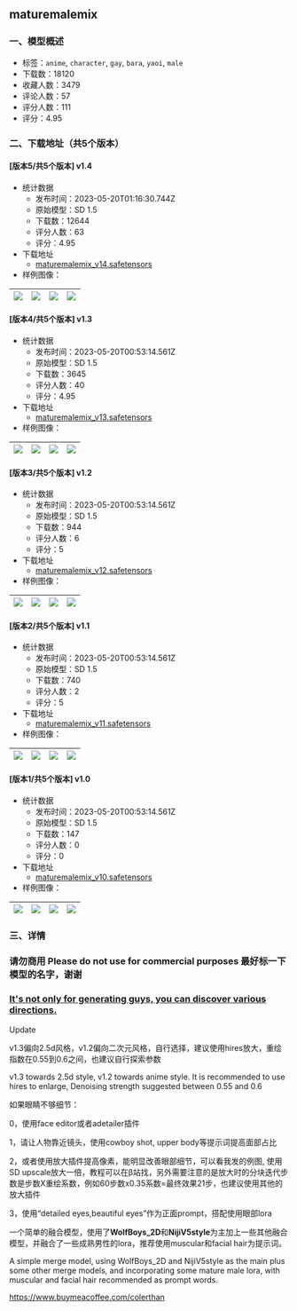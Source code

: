 ## maturemalemix
### 一、模型概述

- 标签：`anime`, `character`, `gay`, `bara`, `yaoi`, `male`
- 下载数：18120
- 收藏人数：3479
- 评论人数：57
- 评分人数：111
- 评分：4.95

### 二、下载地址（共5个版本）

#### [版本5/共5个版本] v1.4

- 统计数据
  - 发布时间：2023-05-20T01:16:30.744Z
  - 原始模型：SD 1.5
  - 下载数：12644
  - 评分人数：63
  - 评分：4.95
- 下载地址
  - [maturemalemix_v14.safetensors](https://civitai.com/api/download/models/75441)
- 样例图像：

| <img src="https://image.civitai.com/xG1nkqKTMzGDvpLrqFT7WA/d2fcbc99-3561-4cca-b601-60bca7ceab6a/width=450/850033.jpeg" /> | <img src="https://image.civitai.com/xG1nkqKTMzGDvpLrqFT7WA/5461e6d1-6c0b-4e55-bbd1-a019e0785f73/width=450/843887.jpeg" /> | <img src="https://image.civitai.com/xG1nkqKTMzGDvpLrqFT7WA/63f06667-274d-4fe2-a41a-77c179a4c690/width=450/843915.jpeg" /> | <img src="https://image.civitai.com/xG1nkqKTMzGDvpLrqFT7WA/38265dd5-9340-4dbc-933f-7d75f1444466/width=450/850035.jpeg" /> |
| ---- | ---- | ---- | ---- |

#### [版本4/共5个版本] v1.3

- 统计数据
  - 发布时间：2023-05-20T00:53:14.561Z
  - 原始模型：SD 1.5
  - 下载数：3645
  - 评分人数：40
  - 评分：4.95
- 下载地址
  - [maturemalemix_v13.safetensors](https://civitai.com/api/download/models/61004)
- 样例图像：

| <img src="https://image.civitai.com/xG1nkqKTMzGDvpLrqFT7WA/e1a9765b-ba5f-440a-bb3d-19a3797bc623/width=450/668693.jpeg" /> | <img src="https://image.civitai.com/xG1nkqKTMzGDvpLrqFT7WA/83cd94df-aa64-46bd-84d6-9d9089966310/width=450/668596.jpeg" /> | <img src="https://image.civitai.com/xG1nkqKTMzGDvpLrqFT7WA/df140ddd-6dc7-4c7e-92dd-756950b4d7e4/width=450/668699.jpeg" /> | <img src="https://image.civitai.com/xG1nkqKTMzGDvpLrqFT7WA/2a1dea6b-6a48-492b-8244-6501ba7546d4/width=450/668597.jpeg" /> |
| ---- | ---- | ---- | ---- |

#### [版本3/共5个版本] v1.2

- 统计数据
  - 发布时间：2023-05-20T00:53:14.561Z
  - 原始模型：SD 1.5
  - 下载数：944
  - 评分人数：6
  - 评分：5
- 下载地址
  - [maturemalemix_v12.safetensors](https://civitai.com/api/download/models/58042)
- 样例图像：

| <img src="https://image.civitai.com/xG1nkqKTMzGDvpLrqFT7WA/4b4cfb52-f2fe-4f03-b8f1-f0d734c55b00/width=450/631286.jpeg" /> | <img src="https://image.civitai.com/xG1nkqKTMzGDvpLrqFT7WA/ba292870-0132-4789-8eb2-aea81b057200/width=450/631288.jpeg" /> | <img src="https://image.civitai.com/xG1nkqKTMzGDvpLrqFT7WA/1e5bc294-0461-4bcc-3fbe-18fd66b22f00/width=450/631289.jpeg" /> | <img src="https://image.civitai.com/xG1nkqKTMzGDvpLrqFT7WA/86342b3a-fada-4d76-e8d2-dac35b1d1800/width=450/631291.jpeg" /> |
| ---- | ---- | ---- | ---- |

#### [版本2/共5个版本] v1.1

- 统计数据
  - 发布时间：2023-05-20T00:53:14.561Z
  - 原始模型：SD 1.5
  - 下载数：740
  - 评分人数：2
  - 评分：5
- 下载地址
  - [maturemalemix_v11.safetensors](https://civitai.com/api/download/models/55433)
- 样例图像：

| <img src="https://image.civitai.com/xG1nkqKTMzGDvpLrqFT7WA/f79865f9-7faa-4297-22b2-9af72f8dc500/width=450/613250.jpeg" /> | <img src="https://image.civitai.com/xG1nkqKTMzGDvpLrqFT7WA/e05e049e-0d1c-4473-1c5c-d41eb1667200/width=450/600696.jpeg" /> | <img src="https://image.civitai.com/xG1nkqKTMzGDvpLrqFT7WA/7a389e34-2f92-46d6-44ac-03de52edd100/width=450/613269.jpeg" /> | <img src="https://image.civitai.com/xG1nkqKTMzGDvpLrqFT7WA/89219619-dd41-41f7-12ea-3ea069f44300/width=450/600697.jpeg" /> |
| ---- | ---- | ---- | ---- |

#### [版本1/共5个版本] v1.0

- 统计数据
  - 发布时间：2023-05-20T00:53:14.561Z
  - 原始模型：SD 1.5
  - 下载数：147
  - 评分人数：0
  - 评分：0
- 下载地址
  - [maturemalemix_v10.safetensors](https://civitai.com/api/download/models/55403)
- 样例图像：

| <img src="https://image.civitai.com/xG1nkqKTMzGDvpLrqFT7WA/077bca81-0190-4cdf-b0da-ffea2db12200/width=450/600071.jpeg" /> | <img src="https://image.civitai.com/xG1nkqKTMzGDvpLrqFT7WA/23547177-9b13-41a5-c166-b0135c2b1200/width=450/600087.jpeg" /> | <img src="https://image.civitai.com/xG1nkqKTMzGDvpLrqFT7WA/43df3fb8-50aa-4c33-21fd-61d8292f9300/width=450/600089.jpeg" /> | <img src="https://image.civitai.com/xG1nkqKTMzGDvpLrqFT7WA/72bdc11d-5e62-488c-98f7-569c5ec14d00/width=450/600108.jpeg" /> |
| ---- | ---- | ---- | ---- |


### 三、详情
<h3 id="heading-67">请勿商用 Please do not use for commercial purposes 最好标一下模型的名字，谢谢</h3><h3 id="heading-67"><strong><u>It's not only f</u></strong><u>or gene</u><strong><u>rating guys, you can discover various directions.</u></strong></h3><p>Update</p><p>v1.3偏向2.5d风格，v1.2偏向二次元风格，自行选择，建议使用hires放大，重绘指数在0.55到0.6之间，也建议自行探索参数</p><p>v1.3 towards 2.5d style, v1.2 towards anime style. It is recommended to use hires to enlarge, Denoising strength suggested between 0.55 and 0.6</p><p>如果眼睛不够细节：</p><p>0，使用face editor或者adetailer插件</p><p>1，请让人物靠近镜头，使用cowboy shot, upper body等提示词提高面部占比</p><p>2，或者使用放大插件提高像素，能明显改善眼部细节，可以看我发的例图, 使用SD upscale放大一倍，教程可以在β站找，另外需要注意的是放大时的分块迭代步数是步数X重绘系数，例如60步数x0.35系数=最终效果21步，也建议使用其他的放大插件</p><p>3，使用“detailed eyes,beautiful eyes”作为正面prompt，搭配使用眼部lora</p><p></p><p>一个简单的融合模型，使用了<strong>WolfBoys_2D</strong>和<strong>NijiV5style</strong>为主加上一些其他融合模型，并融合了一些成熟男性的lora，推荐使用muscular和facial hair为提示词。</p><p>A simple merge model, using WolfBoys_2D and NijiV5style as the main plus some other merge models, and incorporating some mature male lora, with muscular and facial hair recommended as prompt words.</p><p></p><p><a target="_blank" rel="ugc" href="https://www.buymeacoffee.com/colerthan">https://www.buymeacoffee.com/colerthan</a></p>